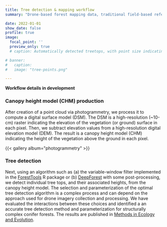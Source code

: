 ```yaml
---
title: Tree detection & mapping workflow
summary: "Drone-based forest mapping data, traditional field-based reference data, and guidance for new data collection"

date: 2022-01-01
show_date: false
profile: true
image:
  focal_point: ''
  preview_only: true
  # caption: Automatically detected treetops, with point size indicating tree height, overlaid on drone-derived orthoimagery from the Tahoe National Forest

# banner:
#   caption:
#   image: "tree-points.png"

---
```


**Workflow details in development**

### Canopy height model (CHM) production

After creation of a point cloud via photogrammetry, we process it to compute a digital surface model (DSM). The DSM is a high-resolution (~10-cm) raster indicating the elevation of the vegetation (or ground) surface in each pixel. Then, we subtract elevation values from a high-resolution digital elevation model (DEM). The result is a canopy height model (CHM) indicating the height of the vegetation above the ground in each pixel.

{{< gallery album="photogrammetry" >}}


### Tree detection

Next, using an algorithm such as (a) the variable-window filter implemented in the [ForestTools](https://cran.r-project.org/web/packages/ForestTools/) R package or (b) [DeepForest](https://github.com/weecology/DeepForest) with some post-processing, we detect individual tree tops, and their associated heights, from the canopy height model. The selection and parameterization of the optimal tree detection algorithm is a complex process and can depend on the approach used for drone imagery collection and processing. We have evaluated the interactions between these choices and identified a an accurate tree detection method and parameterization for structurally complex conifer forests. The results are published in [<i class="far fa-file-lines"></i> Methods in Ecology and Evolution](https://besjournals.onlinelibrary.wiley.com/doi/10.1111/2041-210X.13860).